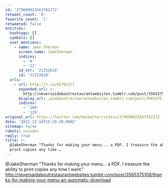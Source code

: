 ```yaml
---
id: '279609023563702272'
retweet_count: '0'
favorite_count: '1'
retweeted: false
entities:
  hashtags: []
  symbols: []
  user_mentions:
    - name: Jake Sherman
      screen_name: JakeSherman
      indices:
        - '0'
        - '12'
      id_str: '21252618'
      id: '21252618'
  urls:
    - url: http://t.co/EG7OuItl
      expanded_url: >-
        http://neversaidaboutrestaurantwebsites.tumblr.com/post/3565375108/thanks-for-making-your-menu-an-automatic-download
      display_url: …aidaboutrestaurantwebsites.tumblr.com/post/356537510…
      indices:
        - '109'
        - '129'
original_url: https://twitter.com/benbalter/status/279609023563702272
date: '2012-12-14T15:29:20.000Z'
sitemap: false
robots: noindex
reply: true
title: >-
  @JakeSherman "Thanks for making your menu... a PDF. I treasure the ability to
  print copies any time …
---
```


@JakeSherman "Thanks for making your menu... a PDF. I treasure the ability to print copies any time I want." http://neversaidaboutrestaurantwebsites.tumblr.com/post/3565375108/thanks-for-making-your-menu-an-automatic-download
